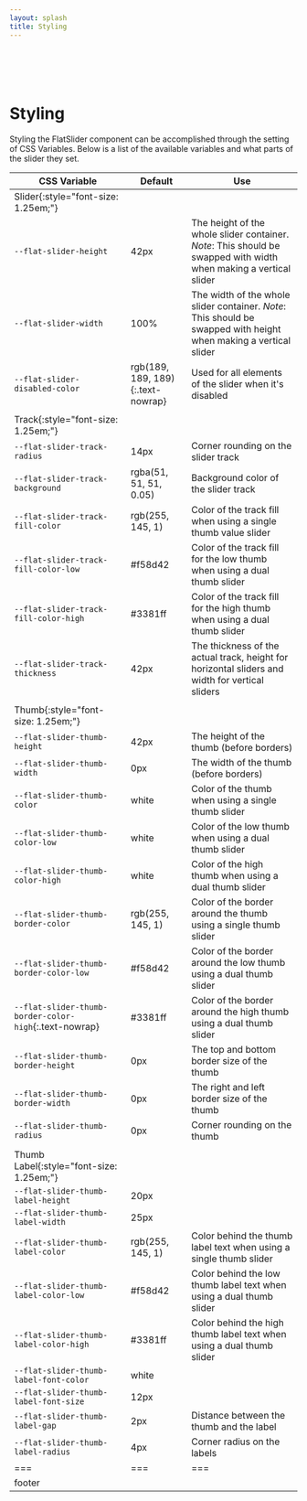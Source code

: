 ```yaml
---
layout: splash
title: Styling
---
```


# &nbsp;

# Styling

Styling the FlatSlider component can be accomplished through the setting of CSS Variables. Below is a list of the available variables and what parts of the slider they set.

| CSS Variable                                           | Default                                        | Use                                                                                                               |
| ------------------------------------------------------ | ---------------------------------------------- | ----------------------------------------------------------------------------------------------------------------- |
| <span>Slider</span>{:style="font-size: 1.25em;"}       |
| `--flat-slider-height`                                 | 42px                                           | The height of the whole slider container. _Note_: This should be swapped with width when making a vertical slider |
| `--flat-slider-width`                                  | 100%                                           | The width of the whole slider container. _Note_: This should be swapped with height when making a vertical slider |
| `--flat-slider-disabled-color`                         | <span>rgb(189, 189, 189)</span>{:.text-nowrap} | Used for all elements of the slider when it's disabled                                                            |
|                                                        |
| <span>Track</span>{:style="font-size: 1.25em;"}        |
| `--flat-slider-track-radius`                           | 14px                                           | Corner rounding on the slider track                                                                               |
| `--flat-slider-track-background`                       | rgba(51, 51, 51, 0.05)                         | Background color of the slider track                                                                              |
| `--flat-slider-track-fill-color`                       | rgb(255, 145, 1)                               | Color of the track fill when using a single thumb value slider                                                    |
| `--flat-slider-track-fill-color-low`                   | #f58d42                                        | Color of the track fill for the low thumb when using a dual thumb slider                                          |
| `--flat-slider-track-fill-color-high`                  | #3381ff                                        | Color of the track fill for the high thumb when using a dual thumb slider                                         |
| `--flat-slider-track-thickness`                        | 42px                                           | The thickness of the actual track, height for horizontal sliders and width for vertical sliders                   |
|                                                        |
| <span>Thumb</span>{:style="font-size: 1.25em;"}        |
| `--flat-slider-thumb-height`                           | 42px                                           | The height of the thumb (before borders)                                                                          |
| `--flat-slider-thumb-width`                            | 0px                                            | The width of the thumb (before borders)                                                                           |
| `--flat-slider-thumb-color`                            | white                                          | Color of the thumb when using a single thumb slider                                                               |
| `--flat-slider-thumb-color-low`                        | white                                          | Color of the low thumb when using a dual thumb slider                                                             |
| `--flat-slider-thumb-color-high`                       | white                                          | Color of the high thumb when using a dual thumb slider                                                            |
| `--flat-slider-thumb-border-color`                     | rgb(255, 145, 1)                               | Color of the border around the thumb using a single thumb slider                                                  |
| `--flat-slider-thumb-border-color-low`                 | #f58d42                                        | Color of the border around the low thumb using a dual thumb slider                                                |
| `--flat-slider-thumb-border-color-high`{:.text-nowrap} | #3381ff                                        | Color of the border around the high thumb using a dual thumb slider                                               |
| `--flat-slider-thumb-border-height`                    | 0px                                            | The top and bottom border size of the thumb                                                                       |
| `--flat-slider-thumb-border-width`                     | 0px                                            | The right and left border size of the thumb                                                                       |
| `--flat-slider-thumb-radius`                           | 0px                                            | Corner rounding on the thumb                                                                                      |
|                                                        |
| <span>Thumb Label</span>{:style="font-size: 1.25em;"}  |
| `--flat-slider-thumb-label-height`                     | 20px                                           |                                                                                                                   |
| `--flat-slider-thumb-label-width`                      | 25px                                           |                                                                                                                   |
| `--flat-slider-thumb-label-color`                      | rgb(255, 145, 1)                               | Color behind the thumb label text when using a single thumb slider                                                |
| `--flat-slider-thumb-label-color-low`                  | #f58d42                                        | Color behind the low thumb label text when using a dual thumb slider                                              |
| `--flat-slider-thumb-label-color-high`                 | #3381ff                                        | Color behind the high thumb label text when using a dual thumb slider                                             |
| `--flat-slider-thumb-label-font-color`                 | white                                          |                                                                                                                   |
| `--flat-slider-thumb-label-font-size`                  | 12px                                           |                                                                                                                   |
| `--flat-slider-thumb-label-gap`                        | 2px                                            | Distance between the thumb and the label                                                                          |
| `--flat-slider-thumb-label-radius`                     | 4px                                            | Corner radius on the labels                                                                                       |
| ===                                                    | ===                                            | ===                                                                                                               |
| footer                                                 |
